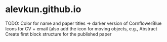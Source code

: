 # alevkun.github.io

TODO:
Color for name and paper titles -> darker version of CornflowerBlue
Icons for CV + email (also add the icon for moving objects, e.g., Abstract
Create first block structure for the published paper
